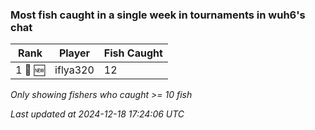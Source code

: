 ### Most fish caught in a single week in tournaments in wuh6's chat
| Rank | Player | Fish Caught |
|------|--------|-----------|
| 1 🥇 🆕 | iflya320  | 12 |

_Only showing fishers who caught >= 10 fish_

_Last updated at 2024-12-18 17:24:06 UTC_